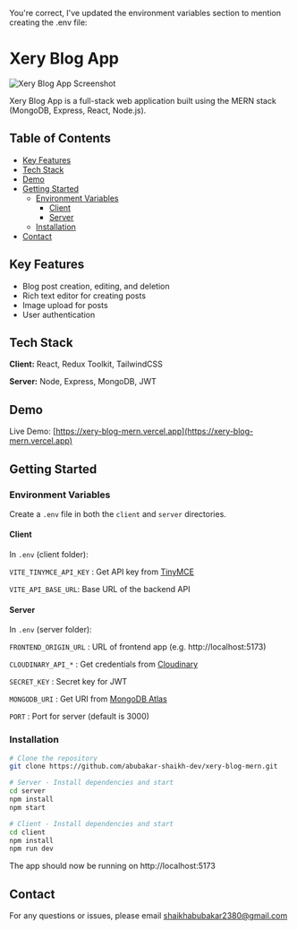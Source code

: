You're correct, I've updated the environment variables section to mention creating the .env file:

# Xery Blog App

![Xery Blog App Screenshot](https://raw.githubusercontent.com/abubakar-shaikh-dev/xery-blog-mern/main/media/xery-blog-app.png)

Xery Blog App is a full-stack web application built using the MERN stack (MongoDB, Express, React, Node.js).

## Table of Contents 

- [Key Features](#key-features)
- [Tech Stack](#tech-stack)
- [Demo](#demo)
- [Getting Started](#getting-started)
  - [Environment Variables](#environment-variables)
    - [Client](#client)
    - [Server](#server)
  - [Installation](#installation)
- [Contact](#contact)

## Key Features

- Blog post creation, editing, and deletion
- Rich text editor for creating posts 
- Image upload for posts
- User authentication

## Tech Stack

**Client:** React, Redux Toolkit, TailwindCSS

**Server:** Node, Express, MongoDB, JWT

## Demo

Live Demo: [https://xery-blog-mern.vercel.app](https://xery-blog-mern.vercel.app) 

## Getting Started 

### Environment Variables

Create a `.env` file in both the `client` and `server` directories.

#### Client 

In `.env` (client folder):

`VITE_TINYMCE_API_KEY` : Get API key from [TinyMCE](https://www.tiny.cloud/)  

`VITE_API_BASE_URL`: Base URL of the backend API

#### Server

In `.env` (server folder):

`FRONTEND_ORIGIN_URL` : URL of frontend app (e.g. http://localhost:5173)

`CLOUDINARY_API_*` : Get credentials from [Cloudinary](https://cloudinary.com/)

`SECRET_KEY` : Secret key for JWT

`MONGODB_URI` : Get URI from [MongoDB Atlas](https://www.mongodb.com/atlas/database)

`PORT` : Port for server (default is 3000)

### Installation

```bash
# Clone the repository 
git clone https://github.com/abubakar-shaikh-dev/xery-blog-mern.git

# Server - Install dependencies and start
cd server  
npm install
npm start

# Client - Install dependencies and start 
cd client
npm install
npm run dev
```

The app should now be running on http://localhost:5173

## Contact 

For any questions or issues, please email shaikhabubakar2380@gmail.com
